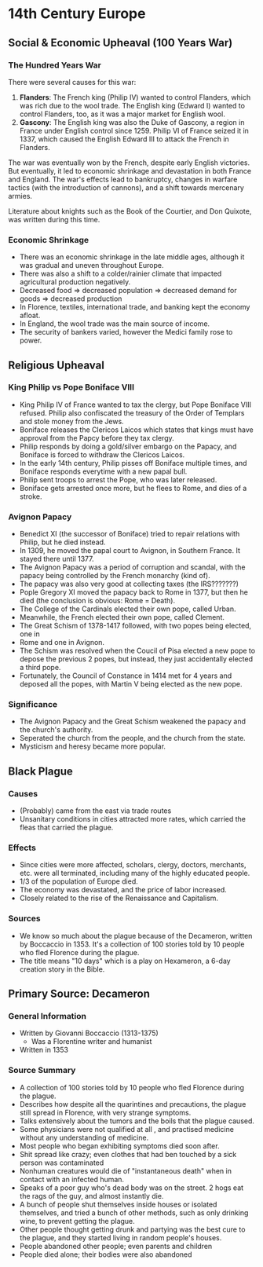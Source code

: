 # 14th Century Europe

## Social & Economic Upheaval (100 Years War)

### The Hundred Years War

There were several causes for this war:

1. **Flanders**: The French king (Philip IV) wanted to control Flanders, which
   was rich due to the wool trade. The English king (Edward I) wanted to
   control Flanders, too, as it was a major market for English wool.
2. **Gascony**: The English king was also the Duke of Gascony, a region in
   France under English control since 1259. Philip VI of France seized it in
   1337, which caused the English Edward III to attack the French in Flanders.

The war was eventually won by the French, despite early English victories. But
eventually, it led to economic shrinkage and devastation in both France and
England. The war's effects lead to bankruptcy, changes in warfare tactics (with
the introduction of cannons), and a shift towards mercenary armies. 

Literature about knights such as the Book of the Courtier, and Don Quixote, was
written during this time.

### Economic Shrinkage

- There was an economic shrinkage in the late middle ages, although it was
  gradual and uneven throughout Europe. 
- There was also a shift to a colder/rainier climate that impacted agricultural
  production negatively. 
- Decreased food => decreased population => decreased demand for goods =>
  decreased production
- In Florence, textiles, international trade, and banking kept the economy
  afloat.
- In England, the wool trade was the main source of income.
- The security of bankers varied, however the Medici family rose to power.

## Religious Upheaval

### King Philip vs Pope Boniface VIII

- King Philip IV of France wanted to tax the clergy, but Pope Boniface VIII
  refused. Philip also confiscated the treasury of the Order of Templars and
  stole money from the Jews.
- Boniface releases the Clericos Laicos which states that kings must have
  approval from the Papcy before they tax clergy. 
- Philip responds by doing a gold/silver embargo on the Papacy, and Boniface is
  forced to withdraw the Clericos Laicos.
- In the early 14th century, Philip pisses off Boniface multiple times, and
  Boniface responds everytime with a new papal bull.
- Philip sent troops to arrest the Pope, who was later released.
- Boniface gets arrested once more, but he flees to Rome, and dies of a stroke.

### Avignon Papacy

- Benedict XI (the successor of Boniface) tried to repair relations with
  Philip, but he died instead. 
- In 1309, he moved the papal court to Avignon, in Southern France. It stayed
  there until 1377.
- The Avignon Papacy was a period of corruption and scandal, with the papacy
  being controlled by the French monarchy (kind of).
- The papacy was also very good at collecting taxes (the IRS???????)
- Pople Gregory XI moved the papacy back to Rome in 1377, but then he died (the
  conclusion is obvious: Rome = Death).
- The College of the Cardinals elected their own pope, called Urban.
- Meanwhile, the French elected their own pope, called Clement.
- The Great Schism of 1378-1417 followed, with two popes being elected, one in
- Rome and one in Avignon.
- The Schism was resolved when the Coucil of Pisa elected a new pope to depose
  the previous 2 popes, but instead, they just accidentally elected a third
  pope.
- Fortunately, the Council of Constance in 1414 met for 4 years and deposed all
  the popes, with Martin V being elected as the new pope.

### Significance

- The Avignon Papacy and the Great Schism weakened the papacy and the church's
  authority.
- Seperated the church from the people, and the church from the state.
- Mysticism and heresy became more popular.

## Black Plague

### Causes

- (Probably) came from the east via trade routes
- Unsanitary conditions in cities attracted more rates, which carried the fleas
  that carried the plague.

### Effects

- Since cities were more affected, scholars, clergy, doctors, merchants, etc.
  were all terminated, including many of the highly educated people.
- 1/3 of the population of Europe died.
- The economy was devastated, and the price of labor increased.
- Closely related to the rise of the Renaissance and Capitalism.

### Sources

- We know so much about the plague because of the Decameron, written by
  Boccaccio in 1353. It's a collection of 100 stories told by 10 people who
  fled Florence during the plague.
- The title means "10 days" which is a play on Hexameron, a 6-day creation
  story in the Bible.

## Primary Source: Decameron

### General Information

- Written by Giovanni Boccaccio (1313-1375)
  - Was a Florentine writer and humanist
- Written in 1353

### Source Summary

- A collection of 100 stories told by 10 people who fled Florence during the
  plague.
- Describes how despite all the quarintines and precautions, the plague still
  spread in Florence, with very strange symptoms.
- Talks extensively about the tumors and the boils that the plague caused.
- Some physicians were not qualified at all , and practised medicine without
  any understanding of medicine.
- Most people who began exhibiting symptoms died soon after.
- Shit spread like crazy; even clothes that had ben touched by a sick person
  was contaminated 
- Nonhuman creatures would die of "instantaneous death" when in contact with an
  infected human.
- Speaks of a poor guy who's dead body was on the street. 2 hogs eat the rags
  of the guy, and almost instantly die.
- A bunch of people shut themselves inside houses or isolated themselves, and
  tried a bunch of other methods, such as only drinking wine, to prevent
  getting the plague.
- Other people thought getting drunk and partying was the best cure to the
  plague, and they started living in random people's houses.
- People abandoned other people; even parents and children
- People died alone; their bodies were also abandoned
